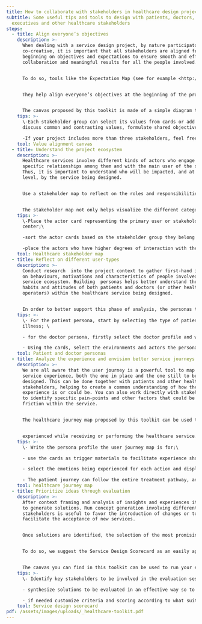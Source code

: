 ```yaml
---
title: How to collaborate with stakeholders in healthcare design projects?
subtitle: Some useful tips and tools to design with patients, doctors, hospital
  executives and other healthcare stakeholders
steps:
  - title: Align everyone’s objectives
    description: >-
      When dealing with a service design project, by nature participatory and
      co-creative, it is important that all stakeholders are aligned from the
      beginning on objectives and expectations to ensure smooth and effective
      collaboration and meaningful results for all the people involved. 


      To do so, tools like the Expectation Map (see for example <http://healthcaredesignthinking.com/toolkit/chewables/chewable/expectation-maps> or https://toi.expert/en/tool/expectation-mapping/#:~:text=Expectation%20Mapping%20visualizes%20the%20expectations,make%2C%20think%2Ffeel), or the Alignment Canvas (see for example <https://www.studiorupt.com/aligning-organizational-goals-with-the-alignment-canvas/>) can be useful to understand everyone’s vision and priorities and to synchronize the team’s understanding of the project scope.


      They help align everyone’s objectives at the beginning of the project, envision user expectations from the service, build empathy and provide a holistic view on different perspectives. 


      The canvas proposed by this toolkit is made of a simple diagram to help identify each stakeholder’s values and objectives, highlighting points in common and intersections. Visual cards with the different actors and values are used to fill the canvas.
    tips: >-
      \-Each stakeholder group can select its values from cards or add others,
      discuss common and contrasting values, formulate shared objectives.\

      -If your project includes more than three stakeholders, feel free to adopt the same conceptual model to map all their values and intersections.
    tool: Value alignment canvas
  - title: Understand the project ecosystem
    description: >-
      Healthcare services involve different kinds of actors who engage in
      specific relationships among them and with the main user of the service.
      Thus, it is important to understand who will be impacted, and at which
      level, by the service being designed.


      Use a stakeholder map to reflect on the roles and responsibilities of the different service actors, to be more aware of the ecosystem in which you are designing for.


      The stakeholder map not only helps visualize the different categories of stakeholders involved in the service system and into the user experience, but also their degree of interaction with the primary user. The template suggests three possible categories of healthcare stakeholders: healthcare operators, support persons and larger social community of the patient.
    tips: >-
      \-Place the actor card representing the primary user or stakeholder in the
      center;\

      -sort the actor cards based on the stakeholder group they belong to and place the cards in their corresponding sectors of the canvas;\

      -place the actors who have higher degrees of interaction with the primary stakeholder in the inner ring; consider the broader ecosystem beyond the healthcare system.
    tool: Healthcare stakeholder map
  - title: Reflect on different user-types
    description: >-
      Conduct research  into the project context to gather first-hand insights
      on behaviours, motivations and characteristics of people involved in the
      service ecosystem. Building  personas helps better understand the needs,
      habits and attitudes of both patients and doctors (or other healthcare
      operators) within the healthcare service being designed. 


      In order to better support this phase of analysis, the personas templates included in this toolkit contain healthcare specific factors for patient and doctor profiles, such as illness types and medical literacy.
    tips: >-
      \- For the patient persona, start by selecting the type of patient and
      illness; \

      - for the doctor persona, firstly select the doctor profile and write down pain points.\

      - Using the cards, select the environments and actors the persona interacts with, the channels they prefer, their values and the emotions they experience.
    tool: Patient and doctor personas
  - title: Analyze the experience and envision better service journeys
    description: >-
      We are all aware that the user journey is a powerful tool to map out the
      service experience, both the one in place and the one still to be
      designed. This can be done together with patients and other healthcare
      stakeholders, helping to create a common understanding of how the
      experience is or could be. You can also work directly with stakeholders,
      to identify specific pain-points and other factors that could be causing
      friction within the service. 


      The healthcare journey map proposed by this toolkit can be used to analyse and visualize the experience undergone by the patient and/or the healthcare operators, looking at all components of the experience: the actors involved, the actions undergone, the channels used and the emotions


      experienced while receiving or performing the healthcare service.
    tips: >-
      \- Write the persona profile the user journey map is for;\

      - use the cards as trigger materials to facilitate experience sharing and storytelling with patients and medical stakeholders;\

      - select the emotions being experienced for each action and display them vertically under the corresponding action.\

      - The patient journey can follow the entire treatment pathway, and so help understanding the issues that may occur at the intersection of different medical steps and departments involved, developing an holistic view of the experience.
    tool: healthcare journey map
  - title: Prioritize ideas through evaluation
    description: >-
      After context framing and analysis of insights and experiences it is time
      to generate solutions. Run concept generation involving different
      stakeholders is useful to favor the introduction of changes or to
      facilitate the acceptance of new services. 


      Once solutions are identified, the selection of the most promising or suitable ones is a task not to be underestimated, especially in complex contexts such as those related to healthcare.


      To do so, we suggest the Service Design Scorecard as an easily approachable tool to facilitate this phase of the process, especially when involving non-designers (see for example https://info.themoment.is/sd-scorecard). It allows assessing solutions according to 4 main components: desirability, feasibility, viability, and strategic value, examining the degree to which the solution is aligned to the stakeholders’ goals, by simply answering to some critical questions.


      The canvas you can find in this toolkit can be used to run your evaluations with healthcare stakeholders or any other project you might face.
    tips: >-
      \- Identify key stakeholders to be involved in the evaluation session;\

      - synthesize solutions to be evaluated in an effective way so to avoid misinterpretations;\

      - if needed customize criteria and scoring according to what suits best to your project.
    tool: Service design scorecard
pdf: /assets/images/uploads/_healthcare-toolkit.pdf
---
```


